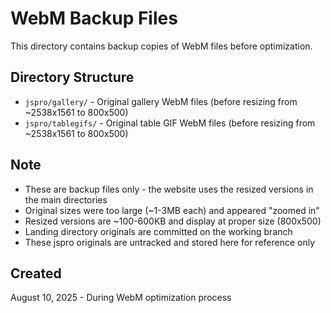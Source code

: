 # WebM Backup Files

This directory contains backup copies of WebM files before optimization.

## Directory Structure

- `jspro/gallery/` - Original gallery WebM files (before resizing from ~2538x1561 to 800x500)
- `jspro/tablegifs/` - Original table GIF WebM files (before resizing from ~2538x1561 to 800x500)

## Note

- These are backup files only - the website uses the resized versions in the main directories
- Original sizes were too large (~1-3MB each) and appeared "zoomed in" 
- Resized versions are ~100-600KB and display at proper size (800x500)
- Landing directory originals are committed on the working branch
- These jspro originals are untracked and stored here for reference only

## Created

August 10, 2025 - During WebM optimization process